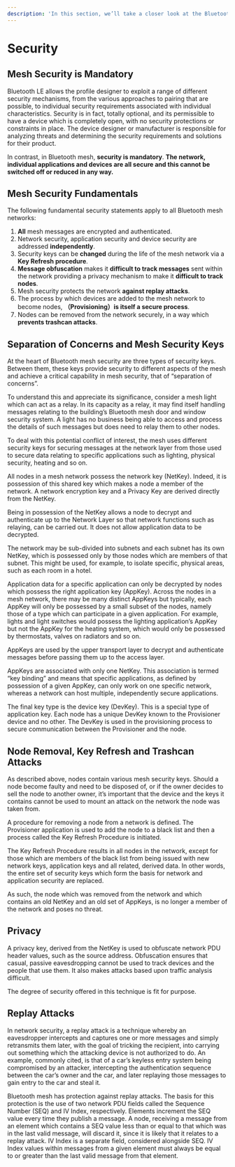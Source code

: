```yaml
---
description: 'In this section, we’ll take a closer look at the Bluetooth mesh security.'
---
```


# Security

## Mesh Security is Mandatory

Bluetooth LE allows the profile designer to exploit a range of different security mechanisms, from the various approaches to pairing that are possible, to individual security requirements associated with individual characteristics. Security is in fact, totally optional, and its permissible to have a device which is completely open, with no security protections or constraints in place. The device designer or manufacturer is responsible for analyzing threats and determining the security requirements and solutions for their product. 

In contrast, in Bluetooth mesh, **security is mandatory**. **The network, individual applications and devices are all secure and this cannot be switched off or reduced in any way.**

## Mesh Security Fundamentals 

The following fundamental security statements apply to all Bluetooth mesh networks: 

1. **All** mesh messages are encrypted and authenticated. 
2. Network security, application security and device security are addressed **independently**.
3. Security keys can be **changed** during the life of the mesh network via a **Key Refresh procedure**.
4. **Message obfuscation** makes it **difficult to track messages** sent within the network providing a privacy mechanism to make it **difficult to track nodes**.
5. Mesh security protects the network **against replay attacks**.
6. The process by which devices are added to the mesh network to become nodes, **（Provisioning）is itself a secure process**.
7. Nodes can be removed from the network securely, in a way which **prevents trashcan attacks**.

## Separation of Concerns and Mesh Security Keys

At the heart of Bluetooth mesh security are three types of security keys. Between them, these keys provide security to different aspects of the mesh and achieve a critical capability in mesh security, that of “separation of concerns”. 

To understand this and appreciate its significance, consider a mesh light which can act as a relay. In its capacity as a relay, it may find itself handling messages relating to the building’s Bluetooth mesh door and window security system. A light has no business being able to access and process the details of such messages but does need to relay them to other nodes.

To deal with this potential conflict of interest, the mesh uses different security keys for securing messages at the network layer from those used to secure data relating to specific applications such as lighting, physical security, heating and so on. 

All nodes in a mesh network possess the network key \(NetKey\). Indeed, it is possession of this shared key which makes a node a member of the network. A network encryption key and a Privacy Key are derived directly from the NetKey. 

Being in possession of the NetKey allows a node to decrypt and authenticate up to the Network Layer so that network functions such as relaying, can be carried out. It does not allow application data to be decrypted. 

The network may be sub-divided into subnets and each subnet has its own NetKey, which is possessed only by those nodes which are members of that subnet. This might be used, for example, to isolate specific, physical areas, such as each room in a hotel.

Application data for a specific application can only be decrypted by nodes which possess the right application key \(AppKey\). Across the nodes in a mesh network, there may be many distinct AppKeys but typically, each AppKey will only be possessed by a small subset of the nodes, namely those of a type which can participate in a given application. For example, lights and light switches would possess the lighting application’s AppKey but not the AppKey for the heating system, which would only be possessed by thermostats, valves on radiators and so on. 

AppKeys are used by the upper transport layer to decrypt and authenticate messages before passing them up to the access layer. 

AppKeys are associated with only one NetKey. This association is termed “key binding” and means that specific applications, as defined by possession of a given AppKey, can only work on one specific network, whereas a network can host multiple, independently secure applications.

The final key type is the device key \(DevKey\). This is a special type of application key. Each node has a unique DevKey known to the Provisioner device and no other. The DevKey is used in the provisioning process to secure communication between the Provisioner and the node. 

## Node Removal, Key Refresh and Trashcan Attacks 

As described above, nodes contain various mesh security keys. Should a node become faulty and need to be disposed of, or if the owner decides to sell the node to another owner, it’s important that the device and the keys it contains cannot be used to mount an attack on the network the node was taken from. 

A procedure for removing a node from a network is defined. The Provisioner application is used to add the node to a black list and then a process called the Key Refresh Procedure is initiated.

The Key Refresh Procedure results in all nodes in the network, except for those which are members of the black list from being issued with new network keys, application keys and all related, derived data. In other words, the entire set of security keys which form the basis for network and application security are replaced. 

As such, the node which was removed from the network and which contains an old NetKey and an old set of AppKeys, is no longer a member of the network and poses no threat. 

## Privacy 

A privacy key, derived from the NetKey is used to obfuscate network PDU header values, such as the source address. Obfuscation ensures that casual, passive eavesdropping cannot be used to track devices and the people that use them. It also makes attacks based upon traffic analysis difficult. 

The degree of security offered in this technique is fit for purpose.

## Replay Attacks 

In network security, a replay attack is a technique whereby an eavesdropper intercepts and captures one or more messages and simply retransmits them later, with the goal of tricking the recipient, into carrying out something which the attacking device is not authorized to do. An example, commonly cited, is that of a car’s keyless entry system being compromised by an attacker, intercepting the authentication sequence between the car’s owner and the car, and later replaying those messages to gain entry to the car and steal it. 

Bluetooth mesh has protection against replay attacks. The basis for this protection is the use of two network PDU fields called the Sequence Number \(SEQ\) and IV Index, respectively. Elements increment the SEQ value every time they publish a message. A node, receiving a message from an element which contains a SEQ value less than or equal to that which was in the last valid message, will discard it, since it is likely that it relates to a replay attack. IV Index is a separate field, considered alongside SEQ. IV Index values within messages from a given element must always be equal to or greater than the last valid message from that element.

